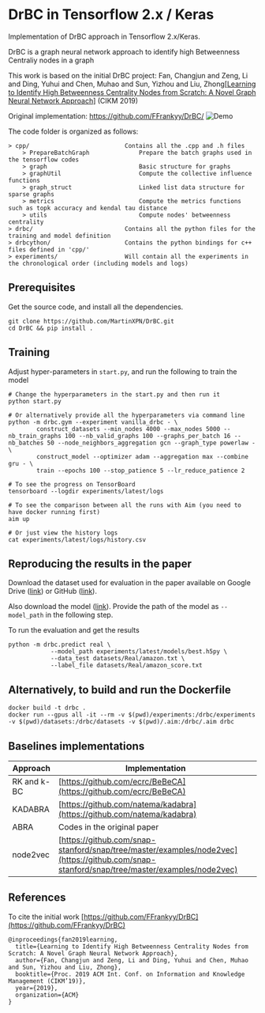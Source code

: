 # DrBC in Tensorflow 2.x / Keras
Implementation of DrBC approach in Tensorflow 2.x/Keras.

DrBC is a graph neural network approach to identify high Betweenness Centraliy nodes in a graph

This work is based on the initial DrBC project:
Fan, Changjun and Zeng, Li and Ding, Yuhui and Chen, Muhao and Sun, Yizhou and Liu, Zhong[[Learning to Identify High Betweenness Centrality Nodes from Scratch: A Novel Graph Neural Network Approach]](http://arxiv.org/abs/1905.10418) (CIKM 2019)

Original implementation: https://github.com/FFrankyy/DrBC/
![](https://i.imgur.com/vqBlSUQ.jpg "Demo")


The code folder is organized as follows:
```text
> cpp/                           Contains all the .cpp and .h files
    > PrepareBatchGraph              Prepare the batch graphs used in the tensorflow codes
    > graph                          Basic structure for graphs
    > graphUtil                      Compute the collective influence functions
    > graph_struct                   Linked list data structure for sparse graphs
    > metrics                        Compute the metrics functions such as topk accuracy and kendal tau distance
    > utils                          Compute nodes' betweenness centrality
> drbc/                          Contains all the python files for the training and model definition
> drbcython/                     Contains the python bindings for c++ files defined in 'cpp/'
> experiments/                   Will contain all the experiments in the chronological order (including models and logs)
```


## Prerequisites
Get the source code, and install all the dependencies.
```shell
git clone https://github.com/MartinXPN/DrBC.git
cd DrBC && pip install .
```

## Training
Adjust hyper-parameters in `start.py`, and run the following to train the model
```shell
# Change the hyperparameters in the start.py and then run it
python start.py

# Or alternatively provide all the hyperparameters via command line
python -m drbc.gym --experiment vanilla_drbc - \
        construct_datasets --min_nodes 4000 --max_nodes 5000 --nb_train_graphs 100 --nb_valid_graphs 100 --graphs_per_batch 16 --nb_batches 50 --node_neighbors_aggregation gcn --graph_type powerlaw - \
        construct_model --optimizer adam --aggregation max --combine gru - \ 
        train --epochs 100 --stop_patience 5 --lr_reduce_patience 2

# To see the progress on TensorBoard
tensorboard --logdir experiments/latest/logs

# To see the comparison between all the runs with Aim (you need to have docker running first)
aim up

# Or just view the history logs
cat experiments/latest/logs/history.csv
```


## Reproducing the results in the paper
Download the dataset used for evaluation in the paper available on 
Google Drive ([link](https://drive.google.com/file/d/1nsVX8t5EP3JaTjfeHPf74N21jSDUA8dJ/view?usp=sharing))
or GitHub ([link](https://github.com/MartinXPN/DrBC/releases/download/v0.0.1/datasets.zip)).

Also download the model ([link](https://github.com/MartinXPN/DrBC/releases/download/v0.0.1/best-model.zip)).
Provide the path of the model as `--model_path` in the following step.

To run the evaluation and get the results
```shell
python -m drbc.predict real \
            --model_path experiments/latest/models/best.h5py \
            --data_test datasets/Real/amazon.txt \
            --label_file datasets/Real/amazon_score.txt
```

## Alternatively, to build and run the Dockerfile
```shell
docker build -t drbc .
docker run --gpus all -it --rm -v $(pwd)/experiments:/drbc/experiments -v $(pwd)/datasets:/drbc/datasets -v $(pwd)/.aim:/drbc/.aim drbc
```


## Baselines implementations
| Approach      | Implementation  |
| ------------- | --------------- |
| RK and k-BC   | [https://github.com/ecrc/BeBeCA](https://github.com/ecrc/BeBeCA) |
| KADABRA       | [https://github.com/natema/kadabra](https://github.com/natema/kadabra) |
| ABRA          | Codes in the original paper |
| node2vec      | [https://github.com/snap-stanford/snap/tree/master/examples/node2vec](https://github.com/snap-stanford/snap/tree/master/examples/node2vec) |



## References
To cite the initial work [https://github.com/FFrankyy/DrBC](https://github.com/FFrankyy/DrBC)
```
@inproceedings{fan2019learning,
  title={Learning to Identify High Betweenness Centrality Nodes from Scratch: A Novel Graph Neural Network Approach},
  author={Fan, Changjun and Zeng, Li and Ding, Yuhui and Chen, Muhao and Sun, Yizhou and Liu, Zhong},
  booktitle={Proc. 2019 ACM Int. Conf. on Information and Knowledge Management (CIKM’19)},
  year={2019},
  organization={ACM}
}
```
